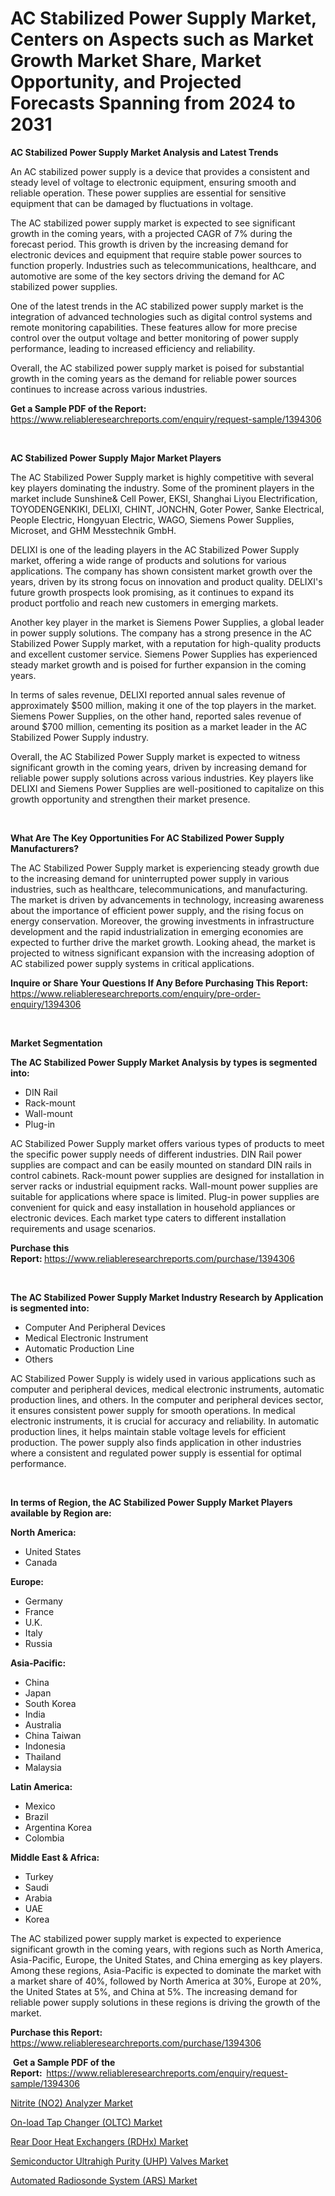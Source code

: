 <p><h1>AC Stabilized Power Supply Market, Centers on Aspects such as Market Growth Market Share, Market Opportunity, and Projected Forecasts Spanning from 2024 to 2031</h1></p><p><strong>AC Stabilized Power Supply Market Analysis and Latest Trends</strong></p>
<p><p>An AC stabilized power supply is a device that provides a consistent and steady level of voltage to electronic equipment, ensuring smooth and reliable operation. These power supplies are essential for sensitive equipment that can be damaged by fluctuations in voltage.</p><p>The AC stabilized power supply market is expected to see significant growth in the coming years, with a projected CAGR of 7% during the forecast period. This growth is driven by the increasing demand for electronic devices and equipment that require stable power sources to function properly. Industries such as telecommunications, healthcare, and automotive are some of the key sectors driving the demand for AC stabilized power supplies.</p><p>One of the latest trends in the AC stabilized power supply market is the integration of advanced technologies such as digital control systems and remote monitoring capabilities. These features allow for more precise control over the output voltage and better monitoring of power supply performance, leading to increased efficiency and reliability.</p><p>Overall, the AC stabilized power supply market is poised for substantial growth in the coming years as the demand for reliable power sources continues to increase across various industries.</p></p>
<p><strong>Get a Sample PDF of the Report:&nbsp;</strong> <a href="https://www.reliableresearchreports.com/enquiry/request-sample/1394306">https://www.reliableresearchreports.com/enquiry/request-sample/1394306</a></p>
<p>&nbsp;</p>
<p><strong>AC Stabilized Power Supply Major Market Players</strong></p>
<p><p>The AC Stabilized Power Supply market is highly competitive with several key players dominating the industry. Some of the prominent players in the market include Sunshine& Cell Power, EKSI, Shanghai Liyou Electrification, TOYODENGENKIKI, DELIXI, CHINT, JONCHN, Goter Power, Sanke Electrical, People Electric, Hongyuan Electric, WAGO, Siemens Power Supplies, Microset, and GHM Messtechnik GmbH.</p><p>DELIXI is one of the leading players in the AC Stabilized Power Supply market, offering a wide range of products and solutions for various applications. The company has shown consistent market growth over the years, driven by its strong focus on innovation and product quality. DELIXI's future growth prospects look promising, as it continues to expand its product portfolio and reach new customers in emerging markets.</p><p>Another key player in the market is Siemens Power Supplies, a global leader in power supply solutions. The company has a strong presence in the AC Stabilized Power Supply market, with a reputation for high-quality products and excellent customer service. Siemens Power Supplies has experienced steady market growth and is poised for further expansion in the coming years.</p><p>In terms of sales revenue, DELIXI reported annual sales revenue of approximately $500 million, making it one of the top players in the market. Siemens Power Supplies, on the other hand, reported sales revenue of around $700 million, cementing its position as a market leader in the AC Stabilized Power Supply industry.</p><p>Overall, the AC Stabilized Power Supply market is expected to witness significant growth in the coming years, driven by increasing demand for reliable power supply solutions across various industries. Key players like DELIXI and Siemens Power Supplies are well-positioned to capitalize on this growth opportunity and strengthen their market presence.</p></p>
<p>&nbsp;</p>
<p><strong>What Are The Key Opportunities For AC Stabilized Power Supply Manufacturers?</strong></p>
<p><p>The AC Stabilized Power Supply market is experiencing steady growth due to the increasing demand for uninterrupted power supply in various industries, such as healthcare, telecommunications, and manufacturing. The market is driven by advancements in technology, increasing awareness about the importance of efficient power supply, and the rising focus on energy conservation. Moreover, the growing investments in infrastructure development and the rapid industrialization in emerging economies are expected to further drive the market growth. Looking ahead, the market is projected to witness significant expansion with the increasing adoption of AC stabilized power supply systems in critical applications.</p></p>
<p><strong>Inquire or Share Your Questions If Any Before Purchasing This Report:</strong> <a href="https://www.reliableresearchreports.com/enquiry/pre-order-enquiry/1394306">https://www.reliableresearchreports.com/enquiry/pre-order-enquiry/1394306</a></p>
<p>&nbsp;</p>
<p><strong>Market Segmentation</strong></p>
<p><strong>The AC Stabilized Power Supply Market Analysis by types is segmented into:</strong></p>
<p><ul><li>DIN Rail</li><li>Rack-mount</li><li>Wall-mount</li><li>Plug-in</li></ul></p>
<p><p>AC Stabilized Power Supply market offers various types of products to meet the specific power supply needs of different industries. DIN Rail power supplies are compact and can be easily mounted on standard DIN rails in control cabinets. Rack-mount power supplies are designed for installation in server racks or industrial equipment racks. Wall-mount power supplies are suitable for applications where space is limited. Plug-in power supplies are convenient for quick and easy installation in household appliances or electronic devices. Each market type caters to different installation requirements and usage scenarios.</p></p>
<p><strong>Purchase this Report:&nbsp;</strong><a href="https://www.reliableresearchreports.com/purchase/1394306">https://www.reliableresearchreports.com/purchase/1394306</a></p>
<p>&nbsp;</p>
<p><strong>The AC Stabilized Power Supply Market Industry Research by Application is segmented into:</strong></p>
<p><ul><li>Computer And Peripheral Devices</li><li>Medical Electronic Instrument</li><li>Automatic Production Line</li><li>Others</li></ul></p>
<p><p>AC Stabilized Power Supply is widely used in various applications such as computer and peripheral devices, medical electronic instruments, automatic production lines, and others. In the computer and peripheral devices sector, it ensures consistent power supply for smooth operations. In medical electronic instruments, it is crucial for accuracy and reliability. In automatic production lines, it helps maintain stable voltage levels for efficient production. The power supply also finds application in other industries where a consistent and regulated power supply is essential for optimal performance.</p></p>
<p>&nbsp;</p>
<p><strong>In terms of Region, the AC Stabilized Power Supply Market Players available by Region are:</strong></p>
<p>
    <p> <strong> North America: </strong>
        <ul>
            <li>United States</li>
            <li>Canada</li>
        </ul>
        </p> 
    <p> <strong> Europe: </strong>
        <ul>
            <li>Germany</li>
            <li>France</li>
            <li>U.K.</li>
            <li>Italy</li>
            <li>Russia</li>
        </ul>
        </p> 
    <p> <strong> Asia-Pacific: </strong>
        <ul>
            <li>China</li>
            <li>Japan</li>
            <li>South Korea</li>
            <li>India</li>
            <li>Australia</li>
            <li>China Taiwan</li>
            <li>Indonesia</li>
            <li>Thailand</li>
            <li>Malaysia</li>
        </ul>
        </p> 
    <p> <strong> Latin America: </strong>
        <ul>
            <li>Mexico</li>
            <li>Brazil</li>
            <li>Argentina Korea</li>
            <li>Colombia</li>
        </ul>
        </p> 
    <p> <strong> Middle East & Africa: </strong>
        <ul>
            <li>Turkey</li>
            <li>Saudi</li>
            <li>Arabia</li>
            <li>UAE</li>
            <li>Korea</li>
        </ul>
    </p>
    </p>
<p><p>The AC stabilized power supply market is expected to experience significant growth in the coming years, with regions such as North America, Asia-Pacific, Europe, the United States, and China emerging as key players. Among these regions, Asia-Pacific is expected to dominate the market with a market share of 40%, followed by North America at 30%, Europe at 20%, the United States at 5%, and China at 5%. The increasing demand for reliable power supply solutions in these regions is driving the growth of the market.</p></p>
<p><strong>Purchase this Report: </strong><a href="https://www.reliableresearchreports.com/purchase/1394306">https://www.reliableresearchreports.com/purchase/1394306</a></p>
<p>&nbsp;<strong>Get a Sample PDF of the Report:&nbsp;&nbsp;</strong><a href="https://www.reliableresearchreports.com/enquiry/request-sample/1394306">https://www.reliableresearchreports.com/enquiry/request-sample/1394306</a></p>
<p><strong></strong></p>
<p><p><a href="https://medium.com/@petrajones35/nitrite-no2-analyzer-market-insights-into-market-cagr-market-trends-and-growth-strategies-0d68d49d8a49">Nitrite (NO2) Analyzer Market</a></p><p><a href="https://medium.com/@petrajones35/on-load-tap-changer-oltc-market-trends-and-market-analysis-forecasted-for-period-2024-2031-8c09c8d2640c">On-load Tap Changer (OLTC) Market</a></p><p><a href="https://medium.com/@petrajones35/rear-door-heat-exchangers-rdhx-market-insight-market-trends-growth-forecasted-from-2024-to-96efe05785d4">Rear Door Heat Exchangers (RDHx) Market</a></p><p><a href="https://medium.com/@petrajones35/semiconductor-ultrahigh-purity-uhp-valves-market-analysis-its-cagr-market-segmentation-and-bbc98e88a80b">Semiconductor Ultrahigh Purity (UHP) Valves Market</a></p><p><a href="https://medium.com/@petrajones35/automated-radiosonde-system-ars-market-furnishes-information-on-market-share-market-trends-and-0ebf3e99bab5">Automated Radiosonde System (ARS) Market</a></p></p>